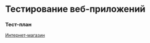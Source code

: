 # Тестирование веб-приложений
### Тест-план
 [Интернет-магазин](https://docs.google.com/spreadsheets/d/1IC2q93etxz-2wIMAyW_yeMxW7_KnvbGcsU_CYo45O7w/edit?usp=sharing)
